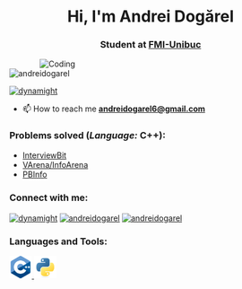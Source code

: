 <h1 align="center">Hi, I'm Andrei Dogărel</h1>
<h3 align="center">Student at <a href="https://fmi.unibuc.ro">FMI-Unibuc</a></h3>
<img align="right" alt="Coding" width="450" src="https://i.pinimg.com/originals/e4/26/70/e426702edf874b181aced1e2fa5c6cde.gif">

<p align="left"> <img src="https://komarev.com/ghpvc/?username=andreidogarel&label=Profile%20views&color=0e75b6&style=flat" alt="andreidogarel" /> </p>

<p align="left"> <a href="https://twitter.com/dynamight" target="blank"><img src="https://img.shields.io/twitter/follow/dynamight?logo=twitter&style=for-the-badge" alt="dynamight" /></a> </p>

- 📫 How to reach me **andreidogarel6@gmail.com**

<h3 align="left">Problems solved (<i>Language: </i><b>C++</b>):</h3>
<ul>
  <li><a href="https://www.interviewbit.com/profile/andrei-dogarel" target="blank">InterviewBit</a></li>
  <li><a href="https://www.nerdarena.ro/utilizator/andreidogarel6@gmail.com?action=stats" target="blank">VArena/InfoArena</a></li>
  <li><a href="https://www.pbinfo.ro/profil/AndreiPorleo" target="blank">PBInfo</a></li>
</ul>

<h3 align="left">Connect with me:</h3>
<p align="left">
<a href="https://twitter.com/dynamight" target="blank"><img align="center" src="https://raw.githubusercontent.com/rahuldkjain/github-profile-readme-generator/master/src/images/icons/Social/twitter.svg" alt="dynamight" height="30" width="40" /></a>
<a href="https://instagram.com/andreidogarel" target="blank"><img align="center" src="https://raw.githubusercontent.com/rahuldkjain/github-profile-readme-generator/master/src/images/icons/Social/instagram.svg" alt="andreidogarel" height="30" width="40" /></a>
<a href="https://codeforces.com/profile/andreidogarel" target="blank"><img align="center" src="https://raw.githubusercontent.com/rahuldkjain/github-profile-readme-generator/master/src/images/icons/Social/codeforces.svg" alt="andreidogarel" height="30" width="40" /></a>
</p>

<h3 align="left">Languages and Tools:</h3>
<p align="left"> <a href="https://www.w3schools.com/cpp/" target="_blank" rel="noreferrer"> <img src="https://raw.githubusercontent.com/devicons/devicon/master/icons/cplusplus/cplusplus-original.svg" alt="cplusplus" width="40" height="40"/> </a> <a href="https://www.python.org" target="_blank" rel="noreferrer"> <img src="https://raw.githubusercontent.com/devicons/devicon/master/icons/python/python-original.svg" alt="python" width="40" height="40"/> </a> </p>


